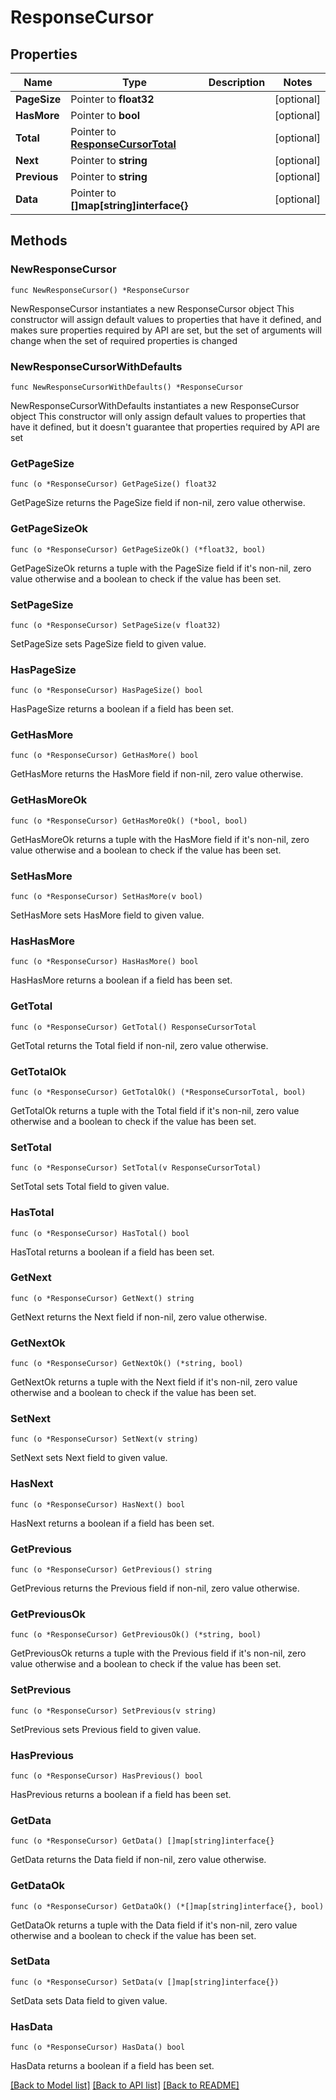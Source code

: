 # ResponseCursor

## Properties

Name | Type | Description | Notes
------------ | ------------- | ------------- | -------------
**PageSize** | Pointer to **float32** |  | [optional] 
**HasMore** | Pointer to **bool** |  | [optional] 
**Total** | Pointer to [**ResponseCursorTotal**](ResponseCursorTotal.md) |  | [optional] 
**Next** | Pointer to **string** |  | [optional] 
**Previous** | Pointer to **string** |  | [optional] 
**Data** | Pointer to **[]map[string]interface{}** |  | [optional] 

## Methods

### NewResponseCursor

`func NewResponseCursor() *ResponseCursor`

NewResponseCursor instantiates a new ResponseCursor object
This constructor will assign default values to properties that have it defined,
and makes sure properties required by API are set, but the set of arguments
will change when the set of required properties is changed

### NewResponseCursorWithDefaults

`func NewResponseCursorWithDefaults() *ResponseCursor`

NewResponseCursorWithDefaults instantiates a new ResponseCursor object
This constructor will only assign default values to properties that have it defined,
but it doesn't guarantee that properties required by API are set

### GetPageSize

`func (o *ResponseCursor) GetPageSize() float32`

GetPageSize returns the PageSize field if non-nil, zero value otherwise.

### GetPageSizeOk

`func (o *ResponseCursor) GetPageSizeOk() (*float32, bool)`

GetPageSizeOk returns a tuple with the PageSize field if it's non-nil, zero value otherwise
and a boolean to check if the value has been set.

### SetPageSize

`func (o *ResponseCursor) SetPageSize(v float32)`

SetPageSize sets PageSize field to given value.

### HasPageSize

`func (o *ResponseCursor) HasPageSize() bool`

HasPageSize returns a boolean if a field has been set.

### GetHasMore

`func (o *ResponseCursor) GetHasMore() bool`

GetHasMore returns the HasMore field if non-nil, zero value otherwise.

### GetHasMoreOk

`func (o *ResponseCursor) GetHasMoreOk() (*bool, bool)`

GetHasMoreOk returns a tuple with the HasMore field if it's non-nil, zero value otherwise
and a boolean to check if the value has been set.

### SetHasMore

`func (o *ResponseCursor) SetHasMore(v bool)`

SetHasMore sets HasMore field to given value.

### HasHasMore

`func (o *ResponseCursor) HasHasMore() bool`

HasHasMore returns a boolean if a field has been set.

### GetTotal

`func (o *ResponseCursor) GetTotal() ResponseCursorTotal`

GetTotal returns the Total field if non-nil, zero value otherwise.

### GetTotalOk

`func (o *ResponseCursor) GetTotalOk() (*ResponseCursorTotal, bool)`

GetTotalOk returns a tuple with the Total field if it's non-nil, zero value otherwise
and a boolean to check if the value has been set.

### SetTotal

`func (o *ResponseCursor) SetTotal(v ResponseCursorTotal)`

SetTotal sets Total field to given value.

### HasTotal

`func (o *ResponseCursor) HasTotal() bool`

HasTotal returns a boolean if a field has been set.

### GetNext

`func (o *ResponseCursor) GetNext() string`

GetNext returns the Next field if non-nil, zero value otherwise.

### GetNextOk

`func (o *ResponseCursor) GetNextOk() (*string, bool)`

GetNextOk returns a tuple with the Next field if it's non-nil, zero value otherwise
and a boolean to check if the value has been set.

### SetNext

`func (o *ResponseCursor) SetNext(v string)`

SetNext sets Next field to given value.

### HasNext

`func (o *ResponseCursor) HasNext() bool`

HasNext returns a boolean if a field has been set.

### GetPrevious

`func (o *ResponseCursor) GetPrevious() string`

GetPrevious returns the Previous field if non-nil, zero value otherwise.

### GetPreviousOk

`func (o *ResponseCursor) GetPreviousOk() (*string, bool)`

GetPreviousOk returns a tuple with the Previous field if it's non-nil, zero value otherwise
and a boolean to check if the value has been set.

### SetPrevious

`func (o *ResponseCursor) SetPrevious(v string)`

SetPrevious sets Previous field to given value.

### HasPrevious

`func (o *ResponseCursor) HasPrevious() bool`

HasPrevious returns a boolean if a field has been set.

### GetData

`func (o *ResponseCursor) GetData() []map[string]interface{}`

GetData returns the Data field if non-nil, zero value otherwise.

### GetDataOk

`func (o *ResponseCursor) GetDataOk() (*[]map[string]interface{}, bool)`

GetDataOk returns a tuple with the Data field if it's non-nil, zero value otherwise
and a boolean to check if the value has been set.

### SetData

`func (o *ResponseCursor) SetData(v []map[string]interface{})`

SetData sets Data field to given value.

### HasData

`func (o *ResponseCursor) HasData() bool`

HasData returns a boolean if a field has been set.


[[Back to Model list]](../README.md#documentation-for-models) [[Back to API list]](../README.md#documentation-for-api-endpoints) [[Back to README]](../README.md)


